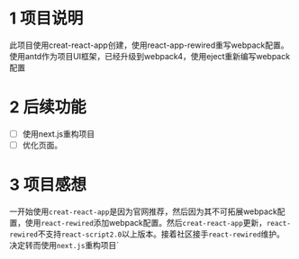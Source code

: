# 1 项目说明
此项目使用creat-react-app创建，使用react-app-rewired重写webpack配置。使用antd作为项目UI框架，已经升级到webpack4，使用eject重新编写webpack配置
# 2 后续功能
- [ ] 使用next.js重构项目
- [ ] 优化页面。
# 3 项目感想
一开始使用`creat-react-app`是因为官网推荐，然后因为其不可拓展webpack配置，使用`react-rewired`添加webpack配置。然后`creat-react-app`更新，`react-rewired`不支持`react-script2.0`以上版本。接着社区接手`react-rewired`维护。
决定转而使用`next.js`重构项目`




